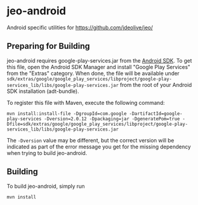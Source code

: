 # jeo-android

Android specific utilities for https://github.com/jdeolive/jeo/

## Preparing for Building

jeo-android requires google-play-services.jar from the [Android SDK](http://developer.android.com/sdk/index.html). To get this file, open the
Android SDK Manager and install "Google Play Services" from the "Extras" category. When done, the file will be available under `sdk/extras/google/google_play_services/libproject/google-play-services_lib/libs/google-play-services.jar` from the root of your Android SDK installation (adt-bundle).

To register this file with Maven, execute the following command:

    mvn install:install-file -DgroupId=com.google -DartifactId=google-play-services -Dversion=2.0.12 -Dpackaging=jar -DgeneratePom=true -Dfile=sdk/extras/google/google_play_services/libproject/google-play-services_lib/libs/google-play-services.jar

The `-Dversion` value may be different, but the correct version will be indicated as part of the error message you get for the missing dependency when trying to build jeo-android.

## Building

To build jeo-android, simply run

    mvn install